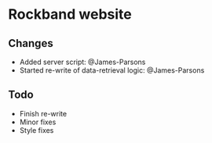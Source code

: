 # Rockband website

## Changes

- Added server script: @James-Parsons
- Started re-write of data-retrieval logic: @James-Parsons

## Todo
 - Finish re-write
 - Minor fixes
 - Style fixes